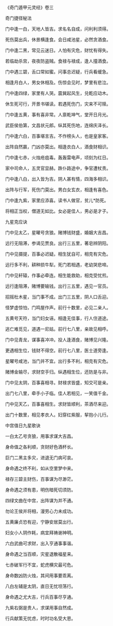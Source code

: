 《奇门遁甲元灵经》卷三

奇门捷径秘法

门中逢一白，天地人皆吉。求名名自成，问利利须得。

死伤莫出兵，休景横逢食。会日咸池星，必然贪酒食。

门中逢二黑，常见云迷日。人怕有灾危，财忧有得失。

若临劫杀宫，夜夜防盗贼。食禄与禄成，逢人撞酒食。

门中遇三碧，舌口常如蜜。问事总迟疑，行兵看缓急。

相逢月白人，男女休相及。伤惊会见时，梦里有悲泣。

门中逢四绿，家里有人哭。震巽起风生，兑乾应动木。

休生死可行，开景书堪读。若遇死伤门，灾来不可赎。

门中逢五黄，事有喜非常。人禀乾坤气，堂开日月光。

武臣侯伯第，文昌状元郎。纵其死伤地，连绵庆泽长。

门中逢六白，百事堪言吉。不作榜头人，也是皇家客。

出阵自然嬴，门凶亦莫出。相逢衣白人，酒食财相识。

门中逢七赤，火烛疮疽毒。轰轰雷电声，顷刻为红日。

家中司命人，五灵官显赫。跌仆路途中，争官遭杖责。

门中逢八白，出入皆为吉。阴人甚有情，四海多相识。

出阵与行军，死伤门莫出。男白女玄衣，相逢有喜色。

门中逢九紫，家里应添喜。读书人做官，贫儿*防死。

将相正当权，僧道无如比。女必是佳人，男必是才子。

九星克应诀

门中见太乙，星曜号贪狼。赌博钱财盛，婚姻大吉昌。

远行无阻滞，参谒见贾良。出行三五里，著皂辨阴阳。

门中见摄提，百事必迟疑。相生犹自可，相克有灾危。

远行多不利，耕种损牛犁。死门若相遇，老幼哭悲啼。

门中见轩辕，作事必牵连。相生能救助，相克受忧煎。

远行逢阻滞，赌博要输钱。出行三五里，遇见一官员。

招摇杜木星，当门事不成。出门三五里，阴人口舌迎。

怪梦虚惊怕，门鸣屋作声。前行十数里，必见二亲人。

五黄号天符，当门妇女诬。相逢无佳事，行人住道途。

逃亡难觅见，道遇一尼姑。前行七八里，亲故见相呼。

门中见青龙，谋事喜冲冲。投人逢酒食，赌博见兴隆。

更遇相生位，钱财不得空。前行七八里，医士道旁逢。

星曜号咸池，当门并不宜。出行多不利，相克有灾危。

赌博金输尽，求财空手归。纵遇相生位，还防是与非。

门中见太阴，百事喜相寻。财禄求皆盛，知交可是亲。

出门七八里，牵手小子临。佳人若相见，一笑值千金。

门中见天乙，百事喜相生。求财皆顺利，茶酒尽来迎。

出门十数里，相见孝衣人。妇穿红紫服，挈抱小儿行。

中宫值日九星歌诀

一白太乙号贪狼，用事求谋大吉昌。

身命值之各利顺，贪财好色酒杯长。

巨门二黑主多灾，进退无门病可哀。

身命遇之终不利，如从空里梦中来。

禄存三碧主财伤，百事谋为尽渺茫。

身命遇之须有患，明伤暗死切须防。

四绿文曲在中宫，出阵谋为并不通。

勿论王侯并将相，漫劳心力未成功。

五黄廉贞恐有迎，宁静安居莫出行。

妇女小人阴作耗，病宜拜祷谢神明。

六白武曲可求财，出入亨通事事谐。

身命遇之当百顺，灾星退散福星来。

七赤破军行不宜，蛇虎横灾最可危。

身命数凶防火烛，其间用事要乖离。

八白左辅是太阴，直日无忧坦荡行。

身命遇之尤大吉，行兵百事尽亨通。

九紫右弼是贵人，求谋用事自然成。

行兵献策无忧虑，时时功名受大恩。

